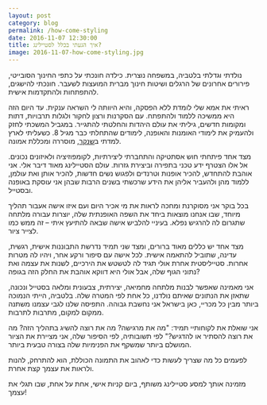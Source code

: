 ```yaml
---
layout: post
category: blog
permalink: /how-come-styling
date: 2016-11-07 12:30:00
title: איך הגעתי בכלל לסטיילינג?
image: 2016-11-07-how-come-styling.jpg
---
```


נולדתי וגדלתי בלטביה, במשפחה נוצרית. כילדה חונכתי על כתפי החינוך הסובייטי, פירורים אחרונים של הרגלים ושיטות חינוך מברית המועצות לשעבר. חונכתי להישגים, להתפתחות ולהתקדמות אישית.

ראיתי את אמא שלי לומדת ללא הפסקה, והיא היוותה לי השראה ענקית. עד היום הזה היא ממשיכה ללמוד ולהתפתח. עם הסקרנות ורצון לחקור ולגלות תרבויות, דתות ומקומות חדשים, גיליתי את עולם היהדות והחלטתי להתגייר. במגביל המשכתי לחזק ולהעמיק את לימודי האומנות והאופנה, לימודים שהתחלתי כבר מגיל 8. כשעליתי לארץ למדתי ב[שנקר](http://ext.shenkar.ac.il/new/?page_id=351), מוסררה ומכללת אמונה.

מצד אחד פיתחתי חוש אסתטיקה והתחברתי ליצירתיות, לקומפוזיציה ולאיזונים נכונים. אל אלו הצטרף  ידע טכני בתפירה וביצירת גזרות. עולם הסטיילינג מאוד דיבר אלי. אני אוהבת להתחדש, להכיר אופנות וטרנדים ולפגוש נשים חדשות, להכיר אותן ואת עולמן, ללמוד מהן ולהעביר אליהן את הידע שרכשתי בשנים הרבות שבהן אני עוסקת באופנה ובסטייל.

בכל בוקר אני מסוקרנת ומחכה לראות את מי אכיר היום ועם איזו אישה אעבור תהליך מיוחד, שבו אנחנו מוצאות ביחד את השפה האופנתית שלה, יוצרות עבורה מלתחה שתגרום לה להרגיש נפלא.
בעיניי להלביש אישה שבאה להתיעץ איתי – זה ממש כמו לצייר ציור.

מצד אחד יש כללים מאוד ברורים, ומצד שני תמיד נדרשת התבוננות אישית, רגשית, עדינה, שתוביל להתאמה אישית. לכל אישה עם סיפור ורקע אחר, ויהיו לה מטרות אחרות. סטייליסטית אחרת אולי תגיד לה לטשטש את הירכיים, לשנות את עצמה ואת נתוני הגוף שלה, אבל אולי היא דווקא אוהבת את החלק הזה בגופה?

אני מאמינה שאפשר לבנות מלתחה מחמיאה, יצירתית, צבעונית ומלאה בסטייל ונכונה, שתאזן את הנתונים שאיתם נולדנו, כל אחת לפי המטרה שלה. בלטביה, הייתי הנמוכה ביותר מבין כל מכריי, כאן בישראל אני נחשבת גבוהה. התפיסה שלנו לגבי עצמנו משתנה ממקום למקום, מתרבות לתרבות.

אני שואלת את לקוחותיי תמיד: "מה את מרגישה? מה את רוצה להשיג בתהליך הזה? מה את רוצה להסתיר או להדגיש?" לפי תשובותיה, לפי הסיפור שלה, אני מציירת את הציור המושלם ביותר שמשקף את הפנימיות שלה בצורה טבעית ביותר.

לפעמים כל מה שצריך לעשות כדי לאהוב את התמונה הכוללת, הוא להתרחק, להנות ולראות את עצמך קצת אחרת.

מזמינה אותך למסע סטיילינג משותף, ביום קניות אישי, אחת על אחת, שבו תגלי את עצמך!
